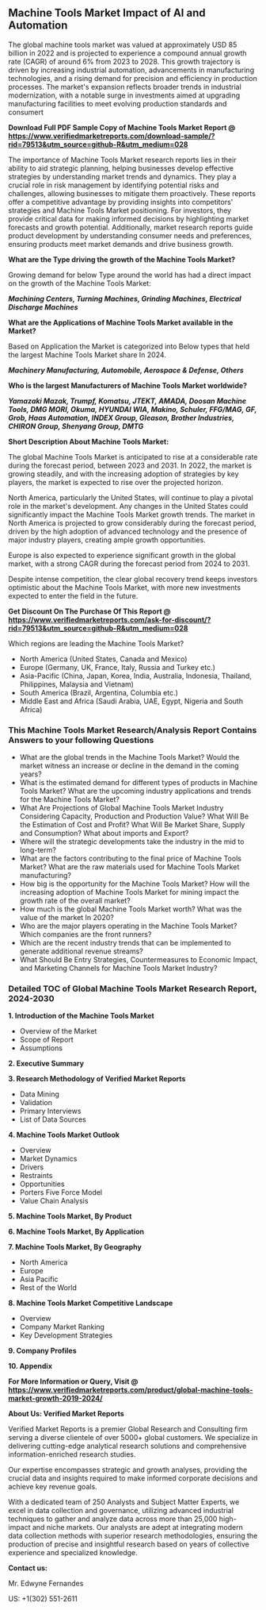 <h2>Machine Tools Market Impact of AI and Automation</h2><p>The global machine tools market was valued at approximately USD 85 billion in 2022 and is projected to experience a compound annual growth rate (CAGR) of around 6% from 2023 to 2028. This growth trajectory is driven by increasing industrial automation, advancements in manufacturing technologies, and a rising demand for precision and efficiency in production processes. The market's expansion reflects broader trends in industrial modernization, with a notable surge in investments aimed at upgrading manufacturing facilities to meet evolving production standards and consumert</p><p id="" class=""><strong>Download Full PDF Sample Copy of Machine Tools Market Report @ <a href="https://www.verifiedmarketreports.com/download-sample/?rid=79513&utm_source=github-R&utm_medium=028" target="_blank">https://www.verifiedmarketreports.com/download-sample/?rid=79513&utm_source=github-R&utm_medium=028</a></strong></p><p>The importance of&nbsp;Machine Tools Market research reports lies in their ability to aid strategic planning, helping businesses develop effective strategies by understanding market trends and dynamics. They play a crucial role in risk management by identifying potential risks and challenges, allowing businesses to mitigate them proactively. These reports offer a competitive advantage by providing insights into competitors' strategies and Machine Tools Market positioning. For investors, they provide critical data for making informed decisions by highlighting market forecasts and growth potential. Additionally, market research reports guide product development by understanding consumer needs and preferences, ensuring products meet market demands and drive business growth.</p><p><strong>What are the&nbsp;Type driving the growth of the Machine Tools Market?</strong></p><p id="" class="">Growing demand for below Type around the world has had a direct impact on the growth of the Machine Tools Market:</p><em><strong>Machining Centers, Turning Machines, Grinding Machines, Electrical Discharge Machines</strong></em></p><strong>What are the&nbsp;Applications&nbsp;of Machine Tools Market available in the Market?</strong></p><p id="" class="">Based on Application the Market is categorized into Below types that held the largest Machine Tools Market share In 2024.</p><em><strong>Machinery Manufacturing, Automobile, Aerospace & Defense, Others</strong></em></p><strong>Who is the largest Manufacturers of Machine Tools Market worldwide?</strong></p><p><em><strong>Yamazaki Mazak, Trumpf, Komatsu, JTEKT, AMADA, Doosan Machine Tools, DMG MORI, Okuma, HYUNDAI WIA, Makino, Schuler, FFG/MAG, GF, Grob, Haas Automation, INDEX Group, Gleason, Brother Industries, CHIRON Group, Shenyang Group, DMTG</strong></em></p><p id="" class=""><strong>Short Description About Machine Tools Market:</strong></p><p>The global Machine Tools Market is anticipated to rise at a considerable rate during the forecast period, between 2023 and 2031. In 2022, the market is growing steadily, and with the increasing adoption of strategies by key players, the market is expected to rise over the projected horizon.</p><p>North America, particularly the United States, will continue to play a pivotal role in the market's development. Any changes in the United States could significantly impact the Machine Tools Market growth trends. The market in North America is projected to grow considerably during the forecast period, driven by the high adoption of advanced technology and the presence of major industry players, creating ample growth opportunities.</p><p>Europe is also expected to experience significant growth in the global market, with a strong CAGR during the forecast period from 2024 to 2031.</p><p>Despite intense competition, the clear global recovery trend keeps investors optimistic about the Machine Tools Market, with more new investments expected to enter the field in the future.</p><p id="" class=""><strong>Get Discount On The Purchase Of This Report @ <a href="https://www.verifiedmarketreports.com/ask-for-discount/?rid=79513&utm_source=github-R&utm_medium=028" target="_blank">https://www.verifiedmarketreports.com/ask-for-discount/?rid=79513&utm_source=github-R&utm_medium=028</a></strong></p>Which regions are leading the Machine Tools Market?</p><ul><li>North America (United States, Canada and Mexico)</li><li>Europe (Germany, UK, France, Italy, Russia and Turkey etc.)</li><li>Asia-Pacific (China, Japan, Korea, India, Australia, Indonesia, Thailand, Philippines, Malaysia and Vietnam)</li><li>South America (Brazil, Argentina, Columbia etc.)</li><li>Middle East and Africa (Saudi Arabia, UAE, Egypt, Nigeria and South Africa)</li></ul><h3 id="" class="">This Machine Tools Market Research/Analysis Report Contains Answers to your following Questions</h3><ul><li>What are the global trends in the Machine Tools Market? Would the market witness an increase or decline in the demand in the coming years?</li><li>What is the estimated demand for different types of products in Machine Tools Market? What are the upcoming industry applications and trends for the Machine Tools Market?</li><li>What Are Projections of Global Machine Tools Market Industry Considering Capacity, Production and Production Value? What Will Be the Estimation of Cost and Profit? What Will Be Market Share, Supply and Consumption? What about imports and Export?</li><li>Where will the strategic developments take the industry in the mid to long-term?</li><li>What are the factors contributing to the final price of Machine Tools Market? What are the raw materials used for Machine Tools Market manufacturing?</li><li>How big is the opportunity for the Machine Tools Market? How will the increasing adoption of Machine Tools Market for mining impact the growth rate of the overall market?</li><li>How much is the global Machine Tools Market worth? What was the value of the market In 2020?</li><li>Who are the major players operating in the Machine Tools Market? Which companies are the front runners?</li><li>Which are the recent industry trends that can be implemented to generate additional revenue streams?</li><li>What Should Be Entry Strategies, Countermeasures to Economic Impact, and Marketing Channels for Machine Tools Market Industry?</li></ul><h3 id="" class="">Detailed TOC of Global Machine Tools Market Research Report, 2024-2030</h3><p id="" class=""><strong>1. Introduction of the Machine Tools Market</strong></p><ul><li>Overview of the Market</li><li>Scope of Report</li><li>Assumptions</li></ul><p id="" class=""><strong>2. Executive Summary</strong></p><p id="" class=""><strong>3. Research Methodology of Verified Market Reports</strong></p><ul><li>Data Mining</li><li>Validation</li><li>Primary Interviews</li><li>List of Data Sources</li></ul><p id="" class=""><strong>4. Machine Tools Market Outlook</strong></p><ul><li>Overview</li><li>Market Dynamics</li><li>Drivers</li><li>Restraints</li><li>Opportunities</li><li>Porters Five Force Model</li><li>Value Chain Analysis</li></ul><p id="" class=""><strong>5. Machine Tools Market, By Product</strong></p><p id="" class=""><strong>6. Machine Tools Market, By Application</strong></p><p id="" class=""><strong>7. Machine Tools Market, By Geography</strong></p><ul><li>North America</li><li>Europe</li><li>Asia Pacific</li><li>Rest of the World</li></ul><p id="" class=""><strong>8. Machine Tools Market Competitive Landscape</strong></p><ul><li>Overview</li><li>Company Market Ranking</li><li>Key Development Strategies</li></ul><p id="" class=""><strong>9. Company Profiles</strong></p><p id="" class=""><strong>10. Appendix</strong></p><p id="" class=""><strong>For More Information or Query, Visit @ <a href="https://www.verifiedmarketreports.com/product/global-machine-tools-market-growth-2019-2024/" target="_blank">https://www.verifiedmarketreports.com/product/global-machine-tools-market-growth-2019-2024/</a></strong></p><p id="" class=""><strong>About Us: Verified Market Reports</strong></p><p id="" class="">Verified Market Reports is a premier Global Research and Consulting firm serving a diverse clientele of over 5000+ global customers. We specialize in delivering cutting-edge analytical research solutions and comprehensive information-enriched research studies.</p><p id="" class="">Our expertise encompasses strategic and growth analyses, providing the crucial data and insights required to make informed corporate decisions and achieve key revenue goals.</p><p id="" class="">With a dedicated team of 250 Analysts and Subject Matter Experts, we excel in data collection and governance, utilizing advanced industrial techniques to gather and analyze data across more than 25,000 high-impact and niche markets. Our analysts are adept at integrating modern data collection methods with superior research methodologies, ensuring the production of precise and insightful research based on years of collective experience and specialized knowledge.</p><p id="" class=""><strong>Contact us:</strong></p><p id="" class="">Mr. Edwyne Fernandes</p><p id="" class="">US: +1(302) 551-2611</p>